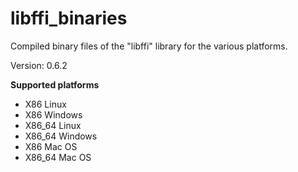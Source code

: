 libffi_binaries
=====

Compiled binary files of the "libffi" library for the various platforms.

Version: 0.6.2

**Supported platforms**  

- X86 Linux
- X86 Windows
- X86_64 Linux
- X86_64 Windows
- X86 Mac OS
- X86_64 Mac OS
